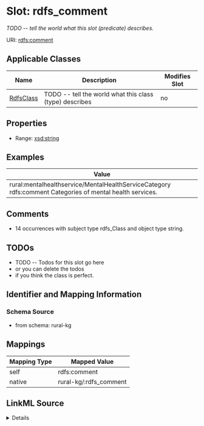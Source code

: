 

# Slot: rdfs_comment


_TODO -- tell the world what this slot (predicate) describes._





URI: [rdfs:comment](http://www.w3.org/2000/01/rdf-schema#comment)



<!-- no inheritance hierarchy -->





## Applicable Classes

| Name | Description | Modifies Slot |
| --- | --- | --- |
| [RdfsClass](../classes/RdfsClass.md) | TODO -- tell the world what this class (type) describes |  no  |







## Properties

* Range: [xsd:string](http://www.w3.org/2001/XMLSchema#string)






## Examples

| Value |
| --- |
| rural:mentalhealthservice/MentalHealthServiceCategory rdfs:comment Categories of mental health services. |

## Comments

* 14 occurrences with subject type rdfs_Class and object type string.

## TODOs

* TODO -- Todos for this slot go here
* or you can delete the todos
* if you think the class is perfect.

## Identifier and Mapping Information







### Schema Source


* from schema: rural-kg




## Mappings

| Mapping Type | Mapped Value |
| ---  | ---  |
| self | rdfs:comment |
| native | rural-kg/:rdfs_comment |




## LinkML Source

<details>
```yaml
name: rdfs_comment
description: TODO -- tell the world what this slot (predicate) describes.
todos:
- TODO -- Todos for this slot go here
- or you can delete the todos
- if you think the class is perfect.
comments:
- 14 occurrences with subject type rdfs_Class and object type string.
examples:
- value: rural:mentalhealthservice/MentalHealthServiceCategory rdfs:comment Categories
    of mental health services.
from_schema: rural-kg
rank: 1000
slot_uri: rdfs:comment
alias: rdfs_comment
domain_of:
- rdfs_Class
range: string

```
</details>